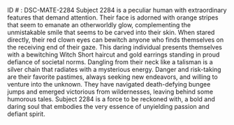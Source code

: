 ID # : DSC-MATE-2284
Subject 2284 is a peculiar human with extraordinary features that demand attention. Their face is adorned with orange stripes that seem to emanate an otherworldly glow, complementing the unmistakable smile that seems to be carved into their skin. When stared directly, their red clown eyes can bewitch anyone who finds themselves on the receiving end of their gaze. 
This daring individual presents themselves with a bewitching Witch Short haircut and gold earrings standing in proud defiance of societal norms. Dangling from their neck like a talisman is a silver chain that radiates with a mysterious energy. 
Danger and risk-taking are their favorite pastimes, always seeking new endeavors, and willing to venture into the unknown. They have navigated death-defying bungee jumps and emerged victorious from wildernesses, leaving behind some humorous tales. 
Subject 2284 is a force to be reckoned with, a bold and daring soul that embodies the very essence of unyielding passion and defiant spirit.